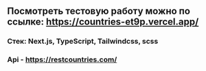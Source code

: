 ## Посмотреть тестовую работу можно по ссылке: https://countries-et9p.vercel.app/

### Стек: Next.js, TypeScript, Tailwindcss, scss
### Api - https://restcountries.com/

